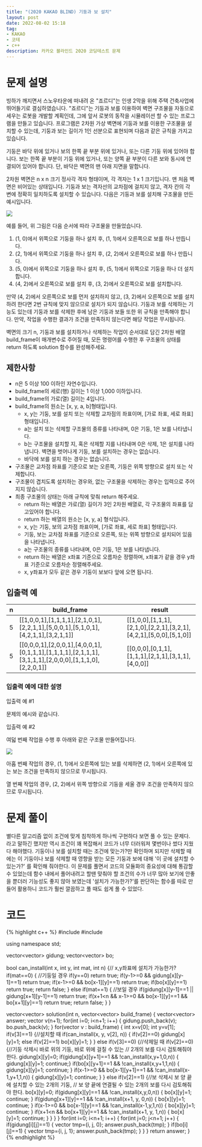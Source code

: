 ```yaml
---
title: "(2020 KAKAO BLIND) 기둥과 보 설치"
layout: post
date: 2022-08-02 15:18
tag:
- KAKAO
- 코테
- c++
description: 카카오 블라인드 2020 코딩테스트 문제
---
```


# 문제 설명

빙하가 깨지면서 스노우타운에 떠내려 온 "죠르디"는 인생 2막을 위해 주택 건축사업에 뛰어들기로 결심하였습니다. "죠르디"는 기둥과 보를 이용하여 벽면 구조물을 자동으로 세우는 로봇을 개발할 계획인데, 그에 앞서 로봇의 동작을 시뮬레이션 할 수 있는 프로그램을 만들고 있습니다.
프로그램은 2차원 가상 벽면에 기둥과 보를 이용한 구조물을 설치할 수 있는데, 기둥과 보는 길이가 1인 선분으로 표현되며 다음과 같은 규칙을 가지고 있습니다.

기둥은 바닥 위에 있거나 보의 한쪽 끝 부분 위에 있거나, 또는 다른 기둥 위에 있어야 합니다.
보는 한쪽 끝 부분이 기둥 위에 있거나, 또는 양쪽 끝 부분이 다른 보와 동시에 연결되어 있어야 합니다.
단, 바닥은 벽면의 맨 아래 지면을 말합니다.

2차원 벽면은 n x n 크기 정사각 격자 형태이며, 각 격자는 1 x 1 크기입니다. 맨 처음 벽면은 비어있는 상태입니다. 기둥과 보는 격자선의 교차점에 걸치지 않고, 격자 칸의 각 변에 정확히 일치하도록 설치할 수 있습니다. 다음은 기둥과 보를 설치해 구조물을 만든 예시입니다.

![](/assets/img/834b86e5-6fd0-4d3c-8023-7f853ea4301f.jpg)

예를 들어, 위 그림은 다음 순서에 따라 구조물을 만들었습니다.

  1. (1, 0)에서 위쪽으로 기둥을 하나 설치 후, (1, 1)에서 오른쪽으로 보를 하나 만듭니다.
  2. (2, 1)에서 위쪽으로 기둥을 하나 설치 후, (2, 2)에서 오른쪽으로 보를 하나 만듭니다.
  3. (5, 0)에서 위쪽으로 기둥을 하나 설치 후, (5, 1)에서 위쪽으로 기둥을 하나 더 설치합니다.
  4. (4, 2)에서 오른쪽으로 보를 설치 후, (3, 2)에서 오른쪽으로 보를 설치합니다.

만약 (4, 2)에서 오른쪽으로 보를 먼저 설치하지 않고, (3, 2)에서 오른쪽으로 보를 설치하려 한다면 2번 규칙에 맞지 않으므로 설치가 되지 않습니다. 기둥과 보를 삭제하는 기능도 있는데 기둥과 보를 삭제한 후에 남은 기둥과 보들 또한 위 규칙을 만족해야 합니다. 만약, 작업을 수행한 결과가 조건을 만족하지 않는다면 해당 작업은 무시됩니다.

벽면의 크기 n, 기둥과 보를 설치하거나 삭제하는 작업이 순서대로 담긴 2차원 배열 build_frame이 매개변수로 주어질 때, 모든 명령어를 수행한 후 구조물의 상태를 return 하도록 solution 함수를 완성해주세요.

## 제한사항

+ n은 5 이상 100 이하인 자연수입니다.
+ build_frame의 세로(행) 길이는 1 이상 1,000 이하입니다.
+ build_frame의 가로(열) 길이는 4입니다.
+ build_frame의 원소는 [x, y, a, b]형태입니다.
  + x, y는 기둥, 보를 설치 또는 삭제할 교차점의 좌표이며, [가로 좌표, 세로 좌표] 형태입니다.
  + a는 설치 또는 삭제할 구조물의 종류를 나타내며, 0은 기둥, 1은 보를 나타냅니다.
  + b는 구조물을 설치할 지, 혹은 삭제할 지를 나타내며 0은 삭제, 1은 설치를 나타냅니다.
벽면을 벗어나게 기둥, 보를 설치하는 경우는 없습니다.
  + 바닥에 보를 설치 하는 경우는 없습니다.
+ 구조물은 교차점 좌표를 기준으로 보는 오른쪽, 기둥은 위쪽 방향으로 설치 또는 삭제합니다.
+ 구조물이 겹치도록 설치하는 경우와, 없는 구조물을 삭제하는 경우는 입력으로 주어지지 않습니다.
+ 최종 구조물의 상태는 아래 규칙에 맞춰 return 해주세요.
  + return 하는 배열은 가로(열) 길이가 3인 2차원 배열로, 각 구조물의 좌표를 담고있어야 합니다.
  + return 하는 배열의 원소는 [x, y, a] 형식입니다.
  + x, y는 기둥, 보의 교차점 좌표이며, [가로 좌표, 세로 좌표] 형태입니다.
  + 기둥, 보는 교차점 좌표를 기준으로 오른쪽, 또는 위쪽 방향으로 설치되어 있음을 나타냅니다.
  + a는 구조물의 종류를 나타내며, 0은 기둥, 1은 보를 나타냅니다.
  + return 하는 배열은 x좌표 기준으로 오름차순 정렬하며, x좌표가 같을 경우 y좌표 기준으로 오름차순 정렬해주세요.
  + x, y좌표가 모두 같은 경우 기둥이 보보다 앞에 오면 됩니다.

## 입출력 예

n | build_frame | result
--- | --- | ---
5	| [[1,0,0,1],[1,1,1,1],[2,1,0,1],[2,2,1,1],[5,0,0,1],[5,1,0,1],[4,2,1,1],[3,2,1,1]]	| [[1,0,0],[1,1,1],[2,1,0],[2,2,1],[3,2,1],[4,2,1],[5,0,0],[5,1,0]]
5	| [[0,0,0,1],[2,0,0,1],[4,0,0,1],[0,1,1,1],[1,1,1,1],[2,1,1,1],[3,1,1,1],[2,0,0,0],[1,1,1,0],[2,2,0,1]]	| [[0,0,0],[0,1,1],[1,1,1],[2,1,1],[3,1,1],[4,0,0]]

### 입출력 예에 대한 설명

입출력 예 #1

문제의 예시와 같습니다.

입출력 예 #2

여덟 번째 작업을 수행 후 아래와 같은 구조물 만들어집니다.

![](/assets/img/ff82828f-5d2c-43af-b734-2752a776a234.jpg)

아홉 번째 작업의 경우, (1, 1)에서 오른쪽에 있는 보를 삭제하면 (2, 1)에서 오른쪽에 있는 보는 조건을 만족하지 않으므로 무시됩니다.

열 번째 작업의 경우, (2, 2)에서 위쪽 방향으로 기둥을 세울 경우 조건을 만족하지 않으므로 무시됩니다.

# 문제 풀이

별다른 알고리즘 없이 조건에 맞게 침착하게 하나씩 구현하다 보면 풀 수 있는 문제다. 라고 말하긴 했지만 역시 조건이 꽤 복잡해서 코드가 너무 더러워져 몇번이나 썼다 지웠다 해야했다.
기둥이나 보를 설치할 때는 조건에 맞는가?만 확인하며 되지만 삭제할 때에는 이 기둥이나 보를 삭제할 때 영향을 받는 모든 기둥과 보에 대해 '이 곳에 설치할 수 있는가?' 를 확인해 줘야한다.
이 문제를 풀면서 코드의 모듈화의 중요성에 대해 통감할 수 있었는데 함수 내에서 풀어내려고 할땐 맞춰야 할 조건의 수가 너무 많아 보기에 안좋을 뿐더러 기능성도 좋지 않아 보였는데 '설치가 가능한가?'를 판단하는 함수를 따로 만들어 활용하니 코드가 훨씬 깔끔하고 풀 때도 쉽게 풀 수 있었다.

# 코드
{% highlight c++ %}
#include <string>
#include <vector>

using namespace std;

vector<vector<int>> gidung; vector<vector<int>> bo;

bool can_install(int x, int y, int mat, int n) {// x,y좌표에 설치가 가능한가?
    if(mat==0) { //기둥일 경우
        if(y==0) return true;
        if(y-1>=0 && gidung[x][y-1]==1) return true;
        if(x-1>=0 && bo[x-1][y]==1) return true;
        if(bo[x][y]==1) return true;
        return false;
    }
    else if(mat==1) { //보일 경우
        if(gidung[x][y-1]==1 || gidung[x+1][y-1]==1) return true;
        if(x+1<n && x-1>=0 && bo[x-1][y]==1 && bo[x+1][y]==1) return true;
        return false;
    }
}

vector<vector<int>> solution(int n, vector<vector<int>> build_frame) {
    vector<vector<int>> answer;
    vector<int> v(n+1);
    for(int i=0; i<n+1; i++) {
        gidung.push_back(v); bo.push_back(v);
    }
    for(vector<int> v : build_frame) {
        int x=v[0]; int y=v[1];
        if(v[3]==1) {//설치할 때
            if(can_install(x, y, v[2], n)) {
                if(v[2]==0) gidung[x][y]=1;
                else if(v[2]==1) bo[x][y]=1;
            }
        }
        else if(v[3]==0) {//삭제일 때
            if(v[2]==0) {//기둥 삭제시 바로 위의 기둥, 바로 위에 걸칠 수 있는
            // 2개의 보를 다시 검토해줘야 한다.
                gidung[x][y]=0;
                if(gidung[x][y+1]==1 && !can_install(x,y+1,0,n)) {
                    gidung[x][y]=1; continue;}
                if(bo[x][y+1]==1 && !can_install(x,y+1,1,n)) {
                    gidung[x][y]=1; continue;
                }
                if(x-1>=0 && bo[x-1][y+1]==1 && !can_install(x-1,y+1,1,n)) {
                    gidung[x][y]=1; continue;
                }
            }
            else if(v[2]==1) {//보 삭제시 보 양 끝에 설치할 수 있는 2개의 기둥,
            // 보 양 끝에 연결될 수 있는 2개의 보를 다시 검토해줘야 한다.
                bo[x][y]=0;
                if(gidung[x][y]==1 && !can_install(x,y,0,n)) {
                    bo[x][y]=1; continue;
                }
                if(gidung[x+1][y]==1 && !can_install(x+1, y, 0,n)) {
                    bo[x][y]=1; continue;
                }
                if(x-1>=0 && bo[x-1][y]==1 && !can_install(x-1,y,1,n)) {
                    bo[x][y]=1; continue;
                }
                if(x+1<n && bo[x+1][y]==1 && !can_install(x+1, y, 1,n)) {
                    bo[x][y]=1; continue;
                }
            }
        }
    }
    for(int i=0; i<n+1; i++) {
        for(int j=0; j<n+1; j++) {
            if(gidung[i][j]==1) {
                vector<int> tmp={i, j, 0};
                answer.push_back(tmp);
            }
            if(bo[i][j]==1) {
                vector<int> tmp={i, j, 1};
                answer.push_back(tmp);
            }
        }
    }
    return answer;
}
{% endhighlight %}